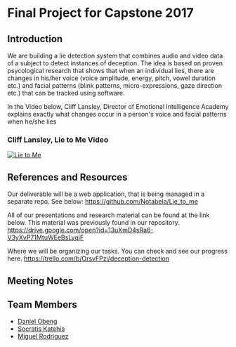 # Final Project for Capstone 2017

## Introduction

We are building a lie detection system that combines audio and video data of a subject to detect instances of deception. The idea is based on proven psycological research that shows that when an individual lies, there are changes in 
his/her voice (voice amplitude, energy, pitch, vowel duration etc.) and facial patterns (blink patterns, micro-expressions, gaze direction etc.) that can be tracked using software.

In the Video below, Cliff Lansley, Director of Emotional Intelligence Academy explains exactly what changes occur in a 
person's voice and facial patterns when he/she lies

### Cliff Lansley, Lie to Me Video

[![Lie to Me](https://img.youtube.com/vi/RnwdndsspTI/0.jpg)](https://www.youtube.com/watch?v=RnwdndsspTI "Lie to Me")


## References and Resources

Our deliverable will be a web application, that is being managed in a separate repo. See below:
https://github.com/Notabela/Lie_to_me

All of our presentations and research material can be found at the link below. This material was previously found in our repository.
https://drive.google.com/open?id=13uXmD4sRa6-V3yXvP71MtuWEeBsLyqjF


Where we will be organizing our tasks. You can check and see our progress here.
https://trello.com/b/OrsvFPzi/deception-detection


## Meeting Notes


## Team Members

- [Daniel Obeng](https://github.com/notabela)
- [Socratis Katehis](https://github.com/zoogati)
- [Miguel Rodriguez](https://github.com/moomookittyclam148)

